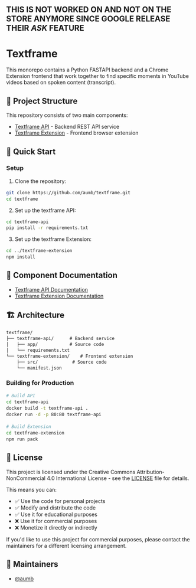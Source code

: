 ## THIS IS NOT WORKED ON AND NOT ON THE STORE ANYMORE SINCE GOOGLE RELEASE THEIR *ASK* FEATURE

<div align="center"
  <img src="./textframe.svg" alt="Project Logo" width="200"/>
</div>

# Textframe

This monorepo contains a Python FASTAPI backend and a Chrome Extension frontend that work together to find specific moments in YouTube videos based on spoken content (transcript).

## 📂 Project Structure

This repository consists of two main components:

- [Textframe API](./textframe-api/README.md) - Backend REST API service
- [Textframe Extension](./textframe-extension/README.md) - Frontend browser extension

## 🚀 Quick Start
### Setup

1. Clone the repository:
```bash
git clone https://github.com/aumb/textframe.git
cd textframe
```

2. Set up the textframe API:
```bash
cd textframe-api
pip install -r requirements.txt
```

3. Set up the textframe Extension:
```bash
cd ../textframe-extension
npm install
```

## 🔗 Component Documentation

- [Textframe API Documentation](./textframe-api/README.md)
- [Textframe Extension Documentation](./textframe-extension/README.md)

## 🏗️ Architecture

```
textframe/
├── textframe-api/      # Backend service
│   ├── app/            # Source code
│   └── requirements.txt
└── textframe-extension/    # Frontend extension
    ├── src/             # Source code
    └── manifest.json
```

### Building for Production

```bash
# Build API
cd textframe-api
docker build -t textframe-api .
docker run -d -p 80:80 textframe-api

# Build Extension
cd textframe-extension
npm run pack
```

## 📄 License

This project is licensed under the Creative Commons Attribution-NonCommercial 4.0 International License - see the [LICENSE](./LICENSE) file for details.

This means you can:
- ✅ Use the code for personal projects
- ✅ Modify and distribute the code
- ✅ Use it for educational purposes
- ❌ Use it for commercial purposes
- ❌ Monetize it directly or indirectly

If you'd like to use this project for commercial purposes, please contact the maintainers for a different licensing arrangement.

## 👥 Maintainers

- [@aumb](https://github.com/aumb)